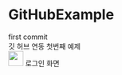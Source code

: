 # GitHubExample
first commit\
깃 허브 연동 첫번째 예제\
<img src = "https://user-images.githubusercontent.com/73328163/109750895-a2f9a700-7c20-11eb-9973-97c11bdd4c04.jpg" width="30">
로그인 화면
